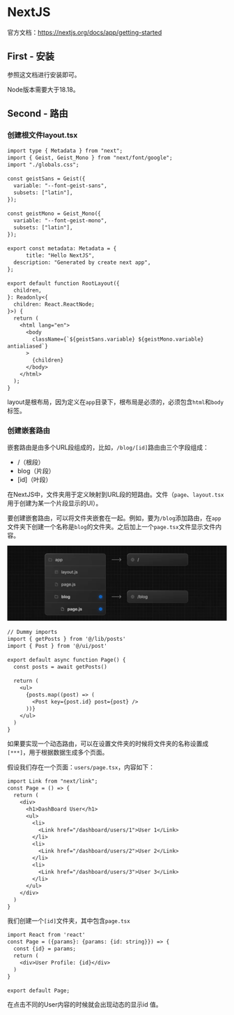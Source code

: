 # NextJS

官方文档：https://nextjs.org/docs/app/getting-started

## First - 安装

参照这文档进行安装即可。

Node版本需要大于18.18。

## Second - 路由

### 创建根文件layout.tsx

```tsx
import type { Metadata } from "next";
import { Geist, Geist_Mono } from "next/font/google";
import "./globals.css";

const geistSans = Geist({
  variable: "--font-geist-sans",
  subsets: ["latin"],
});

const geistMono = Geist_Mono({
  variable: "--font-geist-mono",
  subsets: ["latin"],
});

export const metadata: Metadata = {
      title: "Hello NextJS",
  description: "Generated by create next app",
};

export default function RootLayout({
  children,
}: Readonly<{
  children: React.ReactNode;
}>) {
  return (
    <html lang="en">
      <body
        className={`${geistSans.variable} ${geistMono.variable} antialiased`}
      >
        {children}
      </body>
    </html>
  );
}
```

layout是根布局，因为定义在`app`目录下，根布局是必须的，必须包含`html`和`body`标签。

### 创建嵌套路由

嵌套路由是由多个URL段组成的，比如，`/blog/[id]`路由由三个字段组成：

- /（根段）
- blog（片段）
- [id]（叶段）

在NextJS中，文件夹用于定义映射到URL段的短路由。文件（`page`、`layout.tsx`用于创建为某一个片段显示的UI）。

要创建嵌套路由，可以将文件夹嵌套在一起。例如，要为`/blog`添加路由，在`app`文件夹下创建一个名称是`blog`的文件夹。之后加上一个`page.tsx`文件显示文件内容。

![image-20250521230057542](images/NextJS/image-20250521230057542.png)

```tsx
// Dummy imports
import { getPosts } from '@/lib/posts'
import { Post } from '@/ui/post'
 
export default async function Page() {
  const posts = await getPosts()
 
  return (
    <ul>
      {posts.map((post) => (
        <Post key={post.id} post={post} />
      ))}
    </ul>
  )
}
```

如果要实现一个动态路由，可以在设置文件夹的时候将文件夹的名称设置成`[***]`，用于根据数据生成多个页面。

假设我们存在一个页面：`users/page.tsx`，内容如下：

```tsx
import Link from "next/link";
const Page = () => {
  return (
    <div>
      <h1>DashBoard User</h1>
      <ul>
        <li>
          <Link href="/dashboard/users/1">User 1</Link>
        </li>
        <li>
          <Link href="/dashboard/users/2">User 2</Link>
        </li>
        <li>
          <Link href="/dashboard/users/3">User 3</Link>
        </li>
      </ul>
    </div>
  )
}
```

我们创建一个`[id]`文件夹，其中包含`page.tsx`

```tsx
import React from 'react'
const Page = ({params}: {params: {id: string}}) => {
  const {id} = params;
  return (
    <div>User Profile: {id}</div>
  )
}

export default Page;
```

在点击不同的User内容的时候就会出现动态的显示id 值。

